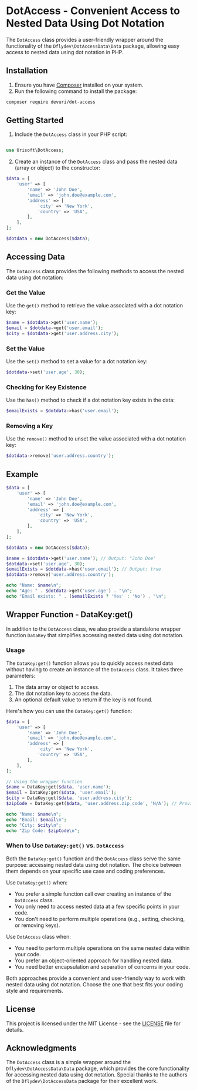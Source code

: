 # DotAccess - Convenient Access to Nested Data Using Dot Notation

The `DotAccess` class provides a user-friendly wrapper around the functionality of the `Dflydev\DotAccessData\Data` package, allowing easy access to nested data using dot notation in PHP.

## Installation

1. Ensure you have [Composer](https://getcomposer.org/) installed on your system.
2. Run the following command to install the package:

```bash
composer require devuri/dot-access
```

## Getting Started

1. Include the `DotAccess` class in your PHP script:

```php

use Urisoft\DotAccess;

```

2. Create an instance of the `DotAccess` class and pass the nested data (array or object) to the constructor:

```php
$data = [
    'user' => [
        'name' => 'John Doe',
        'email' => 'john.doe@example.com',
        'address' => [
            'city' => 'New York',
            'country' => 'USA',
        ],
    ],
];

$dotdata = new DotAccess($data);
```

## Accessing Data

The `DotAccess` class provides the following methods to access the nested data using dot notation:

### Get the Value

Use the `get()` method to retrieve the value associated with a dot notation key:

```php
$name = $dotdata->get('user.name');
$email = $dotdata->get('user.email');
$city = $dotdata->get('user.address.city');
```

### Set the Value

Use the `set()` method to set a value for a dot notation key:

```php
$dotdata->set('user.age', 30);
```

### Checking for Key Existence

Use the `has()` method to check if a dot notation key exists in the data:

```php
$emailExists = $dotdata->has('user.email');
```

### Removing a Key

Use the `remove()` method to unset the value associated with a dot notation key:

```php
$dotdata->remove('user.address.country');
```

## Example

```php
$data = [
    'user' => [
        'name' => 'John Doe',
        'email' => 'john.doe@example.com',
        'address' => [
            'city' => 'New York',
            'country' => 'USA',
        ],
    ],
];

$dotdata = new DotAccess($data);

$name = $dotdata->get('user.name'); // Output: "John Doe"
$dotdata->set('user.age', 30);
$emailExists = $dotdata->has('user.email'); // Output: true
$dotdata->remove('user.address.country');

echo "Name: $name\n";
echo "Age: " . $dotdata->get('user.age') . "\n";
echo "Email exists: " . ($emailExists ? 'Yes' : 'No') . "\n";
```

## Wrapper Function - DataKey:get()

In addition to the `DotAccess` class, we also provide a standalone wrapper function `DataKey` that simplifies accessing nested data using dot notation.

### Usage

The `DataKey:get()` function allows you to quickly access nested data without having to create an instance of the `DotAccess` class. It takes three parameters:

1. The data array or object to access.
2. The dot notation key to access the data.
3. An optional default value to return if the key is not found.

Here's how you can use the `DataKey:get()` function:

```php
$data = [
    'user' => [
        'name' => 'John Doe',
        'email' => 'john.doe@example.com',
        'address' => [
            'city' => 'New York',
            'country' => 'USA',
        ],
    ],
];

// Using the wrapper function
$name = DataKey:get($data, 'user.name');
$email = DataKey:get($data, 'user.email');
$city = DataKey:get($data, 'user.address.city');
$zipCode = DataKey:get($data, 'user.address.zip_code', 'N/A'); // Provide a default value if the key doesn't exist

echo "Name: $name\n";
echo "Email: $email\n";
echo "City: $city\n";
echo "Zip Code: $zipCode\n";
```

### When to Use `DataKey:get()` vs. `DotAccess`

Both the `DataKey:get()` function and the `DotAccess` class serve the same purpose: accessing nested data using dot notation. The choice between them depends on your specific use case and coding preferences.

Use `DataKey:get()` when:

- You prefer a simple function call over creating an instance of the `DotAccess` class.
- You only need to access nested data at a few specific points in your code.
- You don't need to perform multiple operations (e.g., setting, checking, or removing keys).

Use `DotAccess` class when:

- You need to perform multiple operations on the same nested data within your code.
- You prefer an object-oriented approach for handling nested data.
- You need better encapsulation and separation of concerns in your code.

Both approaches provide a convenient and user-friendly way to work with nested data using dot notation. Choose the one that best fits your coding style and requirements.

## License

This project is licensed under the MIT License - see the [LICENSE](LICENSE) file for details.

## Acknowledgments

The `DotAccess` class is a simple wrapper around the `Dflydev\DotAccessData\Data` package, which provides the core functionality for accessing nested data using dot notation. Special thanks to the authors of the `Dflydev\DotAccessData` package for their excellent work.
